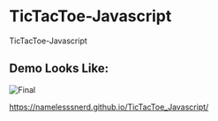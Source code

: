 # TicTacToe-Javascript
TicTacToe-Javascript


## Demo Looks Like:


![Final](https://user-images.githubusercontent.com/87481819/198562122-717c50c7-000d-4723-b058-75a82583ce01.gif)

https://namelesssnerd.github.io/TicTacToe_Javascript/
